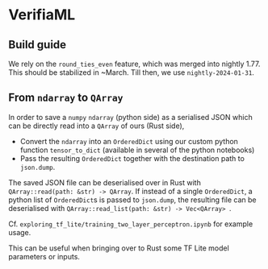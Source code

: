 # VerifiaML

## Build guide

We rely on the `round_ties_even` feature, which was merged into nightly 1.77. This should be stabilized in ~March. Till then, we use `nightly-2024-01-31`.

## From `ndarray` to `QArray`

In order to save a `numpy` `ndarray` (python side) as a serialised JSON which can be directly read into a `QArray` of ours (Rust side),
- Convert the `ndarray` into an `OrderedDict` using our custom python function `tensor_to_dict` (available in several of the python notebooks)
- Pass the resulting `OrderedDict` together with the destination path to `json.dump`.

The saved JSON file can be deserialised over in Rust with `QArray::read(path: &str) -> QArray`. If instead of a single `OrderedDict`, a python list of `OrderedDict`s is passed to `json.dump`, the resulting file can be deserialised with `QArray::read_list(path: &str) -> Vec<QArray> `.

Cf. `exploring_tf_lite/training_two_layer_perceptron.ipynb` for example usage.

This can be useful when bringing over to Rust some TF Lite model parameters or inputs.
